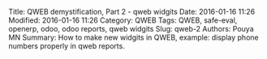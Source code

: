 Title: QWEB demystification, Part 2 - qweb widgits
Date: 2016-01-16 11:26 
Modified: 2016-01-16 11:26 
Category: QWEB
Tags: QWEB, safe-eval, openerp, odoo, odoo reports, qweb widgits 
Slug: qweb-2
Authors: Pouya MN
Summary: How to make new widgits in QWEB, example: display phone numbers properly in qweb reports.

